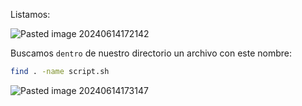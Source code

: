 Listamos:

![Pasted image 20240614172142](https://github.com/user-attachments/assets/c590ac1d-4ec8-4f23-b736-475ccfaec259)


Buscamos ``dentro`` de nuestro directorio un archivo con este nombre:

```Bash
find . -name script.sh
```

![Pasted image 20240614173147](https://github.com/user-attachments/assets/871c8c52-cde1-4368-9c0e-96fd10a3d7a0)

